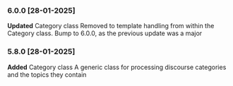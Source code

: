 ### 6.0.0 [28-01-2025]
**Updated** Category class 
Removed to template handling from within the Category class.
Bump to 6.0.0, as the previous update was a major

### 5.8.0 [28-01-2025]
**Added** Category class 
A generic class for processing discourse categories and the topics they contain